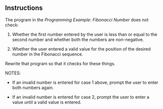 ## Instructions
The program in the *Programming Example: Fibonacci Number* does not check:
1. Whether the first number entered by the user is less than or equal to the second number and whether both the numbers are non-negative. 

2. Whether the user entered a valid value for the position of the desired number in the Fibonacci sequence. 

Rewrite that program so that it checks for these things.

NOTES:
* If an invalid number is entered for case 1 above, prompt the user to enter both numbers again.

* If an invalid number is entered for case 2, prompt the user to enter a value until a valid value is entered.

